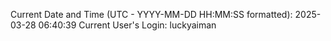 Current Date and Time (UTC - YYYY-MM-DD HH:MM:SS formatted): 2025-03-28 06:40:39
Current User's Login: luckyaiman
